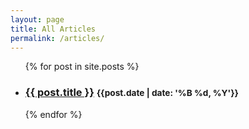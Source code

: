 ```yaml
---
layout: page
title: All Articles
permalink: /articles/
---
```


<ul class="list-unstyled">
  {% for post in site.posts %}
    <li>
      <!-- <span class="post-meta">{{ post.date | date: "%b %-d, %Y" }}</span> -->
      <h3>
      	<a class="post-link" href="{{ post.url | prepend: site.baseurl }}">{{ post.title }}</a>
      	<small>{{post.date | date: '%B %d, %Y'}}</small>
      </h3>
    </li>
  {% endfor %}
</ul>